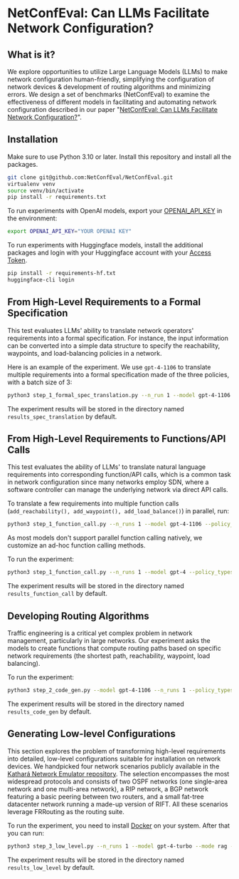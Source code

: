 # NetConfEval: Can LLMs Facilitate Network Configuration?

## What is it?

We explore opportunities to utilize Large Language Models (LLMs) to make network configuration human-friendly, simplifying the configuration of network devices & development of routing algorithms and minimizing errors. We design a set of benchmarks (NetConfEval) to examine the effectiveness of different models in facilitating and automating network configuration described in our paper "[NetConfEval: Can LLMs Facilitate Network Configuration?](https://doi.org/10.1145/3656296)".


## Installation
Make sure to use Python 3.10 or later. Install this repository and install all the packages.
``` bash
git clone git@github.com:NetConfEval/NetConfEval.git
virtualenv venv 
source venv/bin/activate
pip install -r requirements.txt
```

To run experiments with OpenAI models, export your [OPENAI_API_KEY](https://platform.openai.com/api-keys) in the environment:
```bash
export OPENAI_API_KEY="YOUR OPENAI KEY"
```

To run experiments with Huggingface models, install the additional packages and login with your Huggingface account with your [Access Token](https://huggingface.co/settings/tokens).
```bash
pip install -r requirements-hf.txt
huggingface-cli login
```

## From High-Level Requirements to a Formal Specification
This test evaluates LLMs' ability to translate network operators' requirements into a formal specification. For instance, the input information can be converted into a simple data structure to specify the reachability, waypoints, and load-balancing policies in a network.

Here is an example of the experiment. We use `gpt-4-1106` to translate multiple requirements into a formal specification made of the three policies, with a batch size of 3:
```bash
python3 step_1_formal_spec_translation.py --n_run 1 --model gpt-4-1106 --policy_types reachability waypoint loadbalancing --batch_size 3
```

The experiment results will be stored in the directory named `results_spec_translation` by default.

## From High-Level Requirements to Functions/API Calls
This test evaluates the ability of LLMs' to translate natural language requirements into corresponding function/API calls, which is a common task in network configuration since many networks employ SDN, where a software controller can manage the underlying network via direct API calls.

To translate a few requirements into multiple function calls (```add_reachability(), add_waypoint(), add_load_balance()```) in parallel, run:

```bash
python3 step_1_function_call.py --n_runs 1 --model gpt-4-1106 --policy_types reachability waypoint loadbalancing --batch_size 3
```

As most models don't support parallel function calling natively, we customize an ad-hoc function calling methods. 

To run the experiment:

```bash
python3 step_1_function_call.py --n_runs 1 --model gpt-4 --policy_types reachability waypoint loadbalancing --batch_size 3 --adhoc
```

The experiment results will be stored in the directory named `results_function_call` by default.

## Developing Routing Algorithms
Traffic engineering is a critical yet complex problem in network management, particularly in large networks. Our experiment asks the models to create functions that compute routing paths based on specific network requirements (the shortest path, reachability, waypoint, load balancing). 

To run the experiment:

```bash
python3 step_2_code_gen.py --model gpt-4-1106 --n_runs 1 --policy_types shortest_path reachability waypoint loadbalancing --n_retries 10; 
```

The experiment results will be stored in the directory named `results_code_gen` by default.

## Generating Low-level Configurations
This section explores the problem of transforming high-level requirements into detailed, low-level configurations suitable for installation on network devices. We handpicked four network scenarios publicly available in the [Kathará Network Emulator repository](https://github.com/KatharaFramework/Kathara-Labs). The selection encompasses the most widespread protocols and consists of two OSPF networks (one single-area network and one multi-area network), a RIP network, a BGP network featuring a basic peering between two routers, and a small fat-tree datacenter network running a made-up version of RIFT. All these scenarios leverage FRRouting as the routing suite. 

To run the experiment, you need to install [Docker](https://docs.docker.com/engine/install/) on your system. After that you can run:

```bash
python3 step_3_low_level.py --n_runs 1 --model gpt-4-turbo --mode rag --rag_chunk_size 9000
```

The experiment results will be stored in the directory named `results_low_level` by default.
